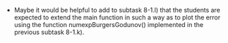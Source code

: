 - Maybe it would be helpful to add to subtask 8-1.l) that the students are expected to extend the main function in such a way as to plot the error using the function numexpBurgersGodunov() implemented  in the previous subtask 8-1.k). 
